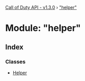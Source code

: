 [Call of Duty API - v1.3.0](../globals.md) › ["helper"](_helper_.md)

# Module: "helper"

## Index

### Classes

* [Helper](../classes/_helper_.helper.md)
